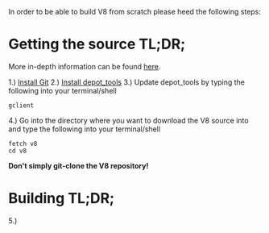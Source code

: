 In order to be able to build V8 from scratch please heed the following steps:

# Getting the source TL;DR;
More in-depth information can be found [here](https://github.com/v8/v8/wiki/Checking%20out%20source).

1.) [Install Git](https://github.com/v8/v8/wiki/Using%20Git#prerequisites)
2.) [Install depot_tools](https://www.chromium.org/developers/how-tos/install-depot-tools)
3.) Update depot_tools by typing the following into your terminal/shell
```
gclient
```
4.) Go into the directory where you want to download the V8 source into and type the following into your terminal/shell
```
fetch v8
cd v8
```
**Don't simply git-clone the V8 repository!**

# Building  TL;DR;
5.) 